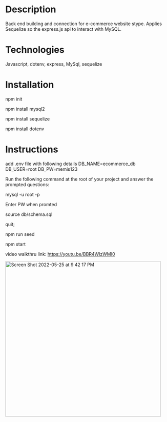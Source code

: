 # Description 
Back end building and connection for e-commerce website stype. Applies Sequelize so the express.js api to interact with MySQL. 

# Technologies 
Javascript, dotenv, express, MySql, sequelize 

# Installation
npm init

npm install mysql2

npm install sequelize

npm install dotenv

# Instructions 
add .env file with following details 
DB_NAME=ecommerce_db
DB_USER=root 
DB_PW=memis123

Run the following command at the root of your project and answer the prompted questions:

mysql -u root -p

Enter PW when promted

source db/schema.sql

quit;

npm run seed

npm start

video walkthru link: https://youtu.be/BBR4WlzWMI0







<img width="485" alt="Screen Shot 2022-05-25 at 9 42 17 PM" src="https://user-images.githubusercontent.com/92823953/170404693-8d2b29d3-2a06-4661-b4b2-dc7961b4bfb4.png">
